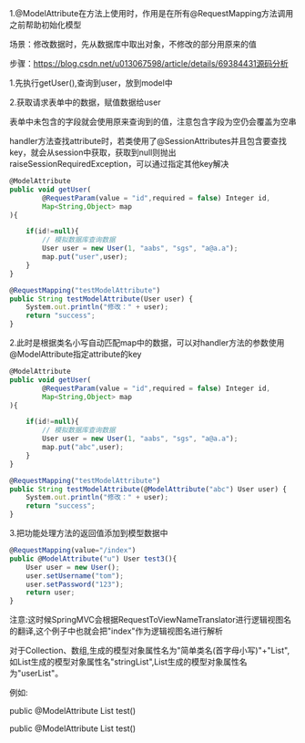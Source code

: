1.@ModelAttribute在方法上使用时，作用是在所有@RequestMapping方法调用之前帮助初始化模型

场景：修改数据时，先从数据库中取出对象，不修改的部分用原来的值



步骤：https://blog.csdn.net/u013067598/article/details/69384431源码分析

1.先执行getUser(),查询到user，放到model中

2.获取请求表单中的数据，赋值数据给user

表单中未包含的字段就会使用原来查询到的值，注意包含字段为空仍会覆盖为空串

handler方法查找attribute时，若类使用了@SessionAttributes并且包含要查找key，就会从session中获取，获取到null则抛出raiseSessionRequiredException，可以通过指定其他key解决

```javascript
@ModelAttribute
public void getUser(
        @RequestParam(value = "id",required = false) Integer id,
        Map<String,Object> map
){

    if(id!=null){
        // 模拟数据库查询数据
        User user = new User(1, "aabs", "sgs", "a@a.a");
        map.put("user",user);
    }
}

@RequestMapping("testModelAttribute")
public String testModelAttribute(User user) {
    System.out.println("修改：" + user);
    return "success";
}
```



2.此时是根据类名小写自动匹配map中的数据，可以对handler方法的参数使用@ModelAttribute指定attribute的key

```javascript
@ModelAttribute
public void getUser(
        @RequestParam(value = "id",required = false) Integer id,
        Map<String,Object> map
){

    if(id!=null){
        // 模拟数据库查询数据
        User user = new User(1, "aabs", "sgs", "a@a.a");
        map.put("abc",user);
    }
}

@RequestMapping("testModelAttribute")
public String testModelAttribute(@ModelAttribute("abc") User user) {
    System.out.println("修改：" + user);
    return "success";
}
```





3.把功能处理方法的返回值添加到模型数据中

```javascript
@RequestMapping(value="/index")
public @ModelAttribute("u") User test3(){
    User user = new User();
    user.setUsername("tom");
    user.setPassword("123");
    return user;
}
```





注意:这时候SpringMVC会根据RequestToViewNameTranslator进行逻辑视图名的翻译,这个例子中也就会把"index"作为逻辑视图名进行解析



对于Collection、数组,生成的模型对象属性名为"简单类名(首字母小写)"+"List",如List<String>生成的模型对象属性名"stringList",List<User>生成的模型对象属性名为"userList"。

例如:

public @ModelAttribute List<String> test()

public @ModelAttribute List<User> test()